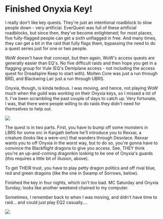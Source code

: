 # Finished Onyxia Key!

I really don't like key quests. They're just an intentional roadblock to slow people down - very artificial. EverQuest was full of these artificial roadblocks, but since then, they've become enlightened; for most places, five fully-flagged people can get a sixth unflagged in free. And many times, they can get a bit in the raid that fully flags them, bypassing the need to do a quest series just for one or two people.

WoW doesn't have that concept, but then again, WoW's access quests are generally easier than EQ's. No five difficult raids and then hope you get in a flagging group for Vule (EQ's Demiplane access - not including the access quest for Dreadspire Keep to start with). Molten Core was just a run through BRD, and Blackwing Lair just a run through UBRS.

Onyxia, though, is kinda tedious. I was moving, and hence, not playing WoW much when the guild was working on their Onyxia keys, so I missed a lot of it. I've been scrambling the past couple of days to catch up. Very fortunate, I was, that there were people willing to do raids they didn't need for themselves to help out.

![](http://westkarana.com/images/onyember.jpg)

The quest is in two parts. First, you have to bump off some monsters in LBRS for some orc in Kargath before he'll introduce you to Rexxar, a creature (looks like a were-orc) that wanders through Desolace. Rexxar wants you to off Onyxia in the worst way, but to do so, you're gonna have to convince the Blackflight dragons to give you access. See, THEY think you're an up-and-coming dragonkin looking to be one of Onyxia's guards (this requires a little bit of illusion, above).

To get THEIR trust, you have to play petty dragon politics and off rival blue, red and green dragons (like the one in Swamp of Sorrows, below).

Finished the key in four nights, which isn't too bad. MC Saturday and Onyxia Sunday; looks like another weekend chained to my computer.

Sometimes, I remember back to when I was moving, and didn't have time to raid... and could just play EQ2 casually....

![](http://westkarana.com/images/onysos.jpg)
